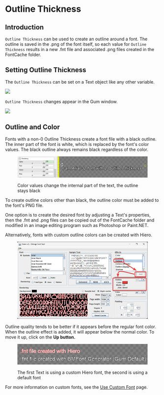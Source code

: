# Outline Thickness

## Introduction

`Outline Thickness` can be used to create an outline around a font. The outline is saved in the .png of the font itself, so each value for `Outline Thickness` results in a new .fnt file and associated .png files created in the FontCache folder.

## Setting Outline Thickness

The `Outline Thickness` can be set on a Text object like any other variable.

![](<../../../.gitbook/assets/OutlineThicknessGum (1).png>)

`Outline Thickness` changes appear in the Gum window.

![](../../../.gitbook/assets/OutlineThicknessGumExample.png)

## Outline and Color

Fonts with a non-0 Outline Thickness create a font file with a black outline. The inner part of the font is white, which is replaced by the font's color values. The black outline always remains black regardless of the color.

<figure><img src="../../../.gitbook/assets/18_05 35 50.gif" alt=""><figcaption><p>Color values change the internal part of the text, the outline stays black</p></figcaption></figure>

To create outline colors other than black, the outline color must be added to the font's PNG file.

One option is to create the desired font by adjusting a Text's properties, then the .fnt and .png files can be copied out of the FontCache folder and modified in an image editing program such as Photoshop or Paint.NET.

Alternatively, fonts with custom outline colors can be created with Hiero.

<figure><img src="../../../.gitbook/assets/image (1) (1).png" alt=""><figcaption></figcaption></figure>

Outline quality tends to be better if it appears before the regular font color. When the outline effect is added, it will appear below the normal color. To move it up, click on the **Up button.**

<figure><img src="../../../.gitbook/assets/image (1) (1) (1).png" alt=""><figcaption><p>The first Text is using a custom Hiero font, the second is using a default font</p></figcaption></figure>

For more information on custom fonts, see the [Use Custom Font](use-custom-font.md) page.
